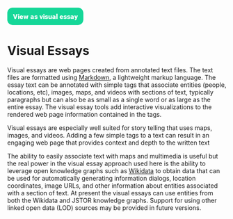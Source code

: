 <a href="https://visual-essays.app"><img src="images/ve-button.png"></a>

<param ve-config title="Visual Essays"author="Ron" banner="images/header.jpg">
       
# Visual Essays

Visual essays are web pages created from annotated text files. The text files are formatted using  [Markdown](https://www.markdownguide.org/getting-started/), a lightweight markup language. The essay text can be annotated with simple tags that associate entities (people, locations, etc), images, maps, and videos with sections of text, typically paragraphs but can also be as small as a single word or as large as the entire essay. The visual essay tools add interactive visualizations to the rendered web page information contained in the tags.

Visual essays are especially well suited for story telling that uses maps, images, and videos. Adding a few simple tags to a text can result in an engaging web page that provides context and depth to the written text

The ability to easily associate text with maps and multimedia is useful but the real power in the visual essay approach used here is the ability to leverage open knowledge graphs such as  [Wikidata](https://www.wikidata.org/)  to obtain data that can be used for automatically generating information dialogs, location coordinates, image URLs, and other information about entities associated with a section of text. At present the visual essays can use entities from both the Wikidata and JSTOR knowledge graphs. Support for using other linked open data (LOD) sources may be provided in future versions.